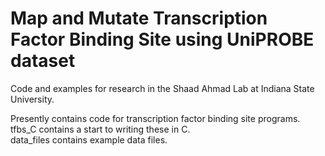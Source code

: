 # Map and Mutate Transcription Factor Binding Site using UniPROBE dataset
Code and examples for research in the Shaad Ahmad Lab at Indiana State University.  

Presently contains code for transcription factor binding site programs.  
tfbs_C contains a start to writing these in C.  
data_files contains example data files.


